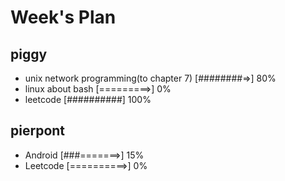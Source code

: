 # Week's Plan

## piggy

- unix network programming(to chapter 7) [########=>] 80%
- linux about bash [=========>] 0%
- leetcode [##########] 100%

## pierpont

- Android [###=======>] 15%
- Leetcode [==========>] 0%
